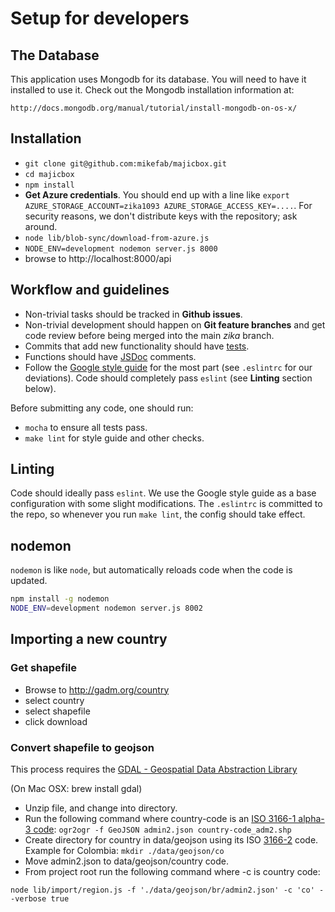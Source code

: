 # Setup for developers

## The Database

This application uses Mongodb for its database. You will need to have it
installed to use it. Check out the Mongodb installation information at:

    http://docs.mongodb.org/manual/tutorial/install-mongodb-on-os-x/


## Installation

- `git clone git@github.com:mikefab/majicbox.git`
- `cd majicbox`
- `npm install`
- **Get Azure credentials**. You should end up with a line like `export AZURE_STORAGE_ACCOUNT=zika1093 AZURE_STORAGE_ACCESS_KEY=....`. For security reasons, we don't distribute keys with the repository; ask around.
- `node lib/blob-sync/download-from-azure.js`
- `NODE_ENV=development nodemon server.js 8000`
- browse to http://localhost:8000/api


## Workflow and guidelines

* Non-trivial tasks should be tracked in **Github issues**.
* Non-trivial development should happen on **Git feature branches** and get code
  review before being merged into the main *zika* branch.
* Commits that add new functionality should have [tests](https://mochajs.org).
* Functions should have [JSDoc](http://usejsdoc.org/about-getting-started.html)
  comments.
* Follow the
  [Google style guide](https://google.github.io/styleguide/javascriptguide.xml)
  for the most part (see `.eslintrc` for our deviations). Code should completely
  pass `eslint` (see **Linting** section below).

Before submitting any code, one should run:

* `mocha` to ensure all tests pass.
* `make lint` for style guide and other checks.

## Linting

Code should ideally pass `eslint`. We use the Google style guide as a base
configuration with some slight modifications. The `.eslintrc` is committed to
the repo, so whenever you run `make lint`, the config should take effect.

## nodemon

`nodemon` is like `node`, but automatically reloads code when the code is
updated.

```sh
npm install -g nodemon
NODE_ENV=development nodemon server.js 8002
```

## Importing a new country
### Get shapefile
- Browse to http://gadm.org/country
- select country
- select shapefile
- click download

### Convert shapefile to geojson
This process requires the [GDAL - Geospatial Data Abstraction Library](http://www.gdal.org/)

(On Mac OSX: brew install gdal)

- Unzip file, and change into directory.
- Run the following command where country-code is an [ISO 3166-1 alpha-3 code](https://en.wikipedia.org/wiki/ISO_3166-1_alpha-3):
 `ogr2ogr -f GeoJSON admin2.json country-code_adm2.shp`
- Create directory for country in data/geojson using its ISO [3166-2](https://en.wikipedia.org/wiki/ISO_3166-2) code.
Example for Colombia: `mkdir ./data/geojson/co`
- Move admin2.json to data/geojson/country code.
- From project root run the following command where -c is country code:

`node lib/import/region.js -f './data/geojson/br/admin2.json' -c 'co' --verbose true`
